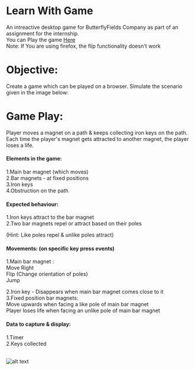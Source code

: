 # Learn With Game
An intreactive desktop game for ButterflyFields Company as part of an assignment for the internship.<br />
You can Play the game [Here](http://htmlpreview.github.io/?https://github.com/ReyanshKharga/Magnet-Game-For-ButterflyFields/blob/master/Magnet_Game_final_version/playGame.html)<br />
Note: If You are using firefox, the flip functionality doesn't work



# Objective:
Create a game which can be played on a browser. Simulate the scenario given in the image below:

# Game Play:
Player moves a magnet on a path & keeps collecting iron keys on the path. Each time the player's magnet gets attracted to another magnet, the player loses a life. <br />

<h4> Elements in the game:</h4>
1.Main bar magnet (which moves) <br />
2.Bar magnets - at fixed positions <br />
3.Iron keys <br />
4.Obstruction on the path <br />

<h4>Expected behaviour:</h4>
1.Iron keys attract to the bar magnet <br />
2.Two bar magnets repel or attract based on their poles <br />

(Hint: Like poles repel & unlike poles attract) <br />

<h4>Movements: (on specific key press events)</h4>
1.Main bar magnet : <br />
 Move Right <br />
 Flip (Change orientation of poles) <br />
 Jump <br />


2.Iron key - Disappears when main bar magnet comes close to it <br />
3.Fixed position bar magnets: <br />
 Move upwards when facing a like pole of main bar magnet <br />
 Player loses life when facing an unlike pole of main bar magnet <br />

<h4>Data to capture & display:</h4>
1.Timer <br />
2.Keys collected <br /><br />


![alt text](https://github.com/speedious/Magnet-Game-For-ButterflyFields/blob/master/Magnet_Game.png)<br />

